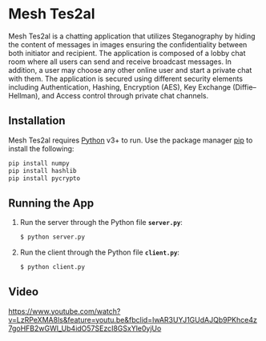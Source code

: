 # Mesh Tes2al

Mesh Tes2al is a chatting application that utilizes Steganography by hiding the content of messages in images ensuring the confidentiality between both initiator and recipient. The application is composed of a lobby chat room where all users can send and receive broadcast messages. In addition, a user may choose any other online user and start a private chat with them. The application is secured using different security elements including Authentication, Hashing, Encryption (AES), Key Exchange (Diffie–Hellman), and Access control through private chat channels.

## Installation

Mesh Tes2al requires [Python](https://www.python.org/downloads/) v3+ to run. Use the package manager [pip](https://pip.pypa.io/en/stable/) to install the following:

```bash
pip install numpy
pip install hashlib
pip install pycrypto
```


## Running the App
1. Run the server through the Python file __`server.py`__:
    ```sh
    $ python server.py
    ```
2. Run the client through the Python file __`client.py`__:
    ```sh
    $ python client.py
    ```
## Video
https://www.youtube.com/watch?v=LzRPeXMA8ls&feature=youtu.be&fbclid=IwAR3UYJ1GUdAJQb9PKhce4z7goHFB2wGWI_Ub4idO57SEzcI8GSxYle0yjUo
